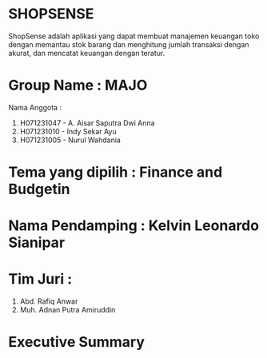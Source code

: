 # SHOPSENSE
ShopSense adalah aplikasi yang dapat membuat manajemen keuangan toko dengan memantau stok barang dan menghitung jumlah transaksi dengan akurat, dan mencatat keuangan dengan teratur.

# Group Name : MAJO
Nama Anggota :
  1. H071231047 - A. Aisar Saputra Dwi Anna
  2. H071231010 - Indy Sekar Ayu
  3. H071231005 - Nurul Wahdania

# Tema yang dipilih : Finance and Budgetin

# Nama Pendamping : Kelvin Leonardo Sianipar

# Tim Juri :
  1. Abd. Rafiq Anwar
  2. Muh. Adnan Putra Amiruddin

# Executive Summary


